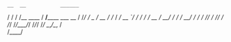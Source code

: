     __  __           ______                
   / / / /__  ____  / ____/________ ___  __
  / /_/ / _ \/ __ \/ /_  / ___/ __ `/ / / /
 / __  /  __/ / / / __/ / /  / /_/ / /_/ / 
/_/ /_/\___/_/ /_/_/   /_/   \__,_/\__, /  
                                  /____/ 
